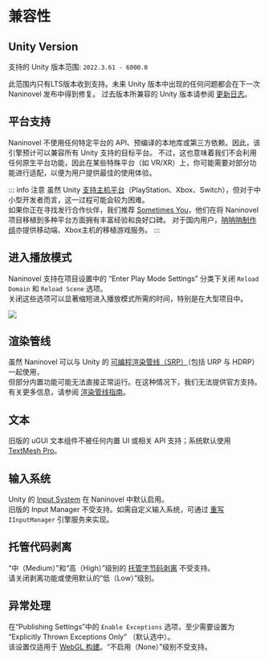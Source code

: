 # 兼容性

## Unity Version

支持的 Unity 版本范围: `2022.3.61 - 6000.0`

此范围内只有LTS版本收到支持。未来 Unity 版本中出现的任何问题都会在下一次 Naninovel 发布中得到修复。
过去版本所兼容的 Unity 版本请参阅 [更新日志](https://pre.naninovel.com/releases)。

## 平台支持

Naninovel 不使用任何特定平台的 API、预编译的本地库或第三方依赖。因此，该引擎预计可以兼容所有 Unity 支持的目标平台。
不过，这也意味着我们不会利用任何原生平台功能，因此在某些特殊平台（如 VR/XR）上，你可能需要对部分功能进行适配，以便为用户提供最佳的使用体验。

::: info 注意
虽然 Unity [支持主机平台](https://unity.com/how-to/develop-console-video-games-unity)（PlayStation、Xbox、Switch），但对于中小型开发者而言，这一过程可能会较为困难。  
如果你正在寻找发行合作伙伴，我们推荐 [Sometimes You](https://porting.games)，他们在将 Naninovel 项目移植到多种平台方面拥有丰富经验和良好口碑。
对于国内用户，[呐呐呐制作组](https://nanana.cn/article/contact)亦提供移动端、Xbox主机的移植游戏服务。
:::

## 进入播放模式

Naninovel 支持在项目设置中的 “Enter Play Mode Settings” 分类下关闭 `Reload Domain` 和 `Reload Scene` 选项。  
关闭这些选项可以显著缩短进入播放模式所需的时间，特别是在大型项目中。

![](https://i.gyazo.com/dd0a3037a0bca8b73608ecc7b71c3982.png)

## 渲染管线

虽然 Naninovel 可以与 Unity 的 [可编程渲染管线（SRP）](https://docs.unity3d.com/Manual/render-pipelines.html)（包括 URP 与 HDRP）一起使用，  
但部分内置功能可能无法直接正常运行。在这种情况下，我们无法提供官方支持。有关更多信息，请参阅 [渲染管线指南](/guide/render-pipelines)。

## 文本

旧版的 uGUI 文本组件不被任何内置 UI 或相关 API 支持；系统默认使用 [TextMesh Pro](https://docs.unity3d.com/Manual/com.unity.textmeshpro.html)。

## 输入系统

Unity 的 [Input System](https://docs.unity3d.com/Packages/com.unity.inputsystem@latest) 在 Naninovel 中默认启用。  
旧版的 Input Manager 不受支持。如需自定义输入系统，可通过 [重写](/guide/engine-services#overriding-built-in-services) `IInputManager` 引擎服务来实现。

## 托管代码剥离

“中（Medium）”和“高（High）”级别的 [托管字节码剥离](https://docs.unity3d.com/Manual/ManagedCodeStripping.html) 不受支持。  
请关闭剥离功能或使用默认的“低（Low）”级别。

## 异常处理

在“Publishing Settings”中的 `Enable Exceptions` 选项，至少需要设置为 “Explicitly Thrown Exceptions Only” （默认选中）。  
该设置仅适用于 [WebGL 构建](https://docs.unity3d.com/Manual/webgl-building)。“不启用（None）”级别不受支持。